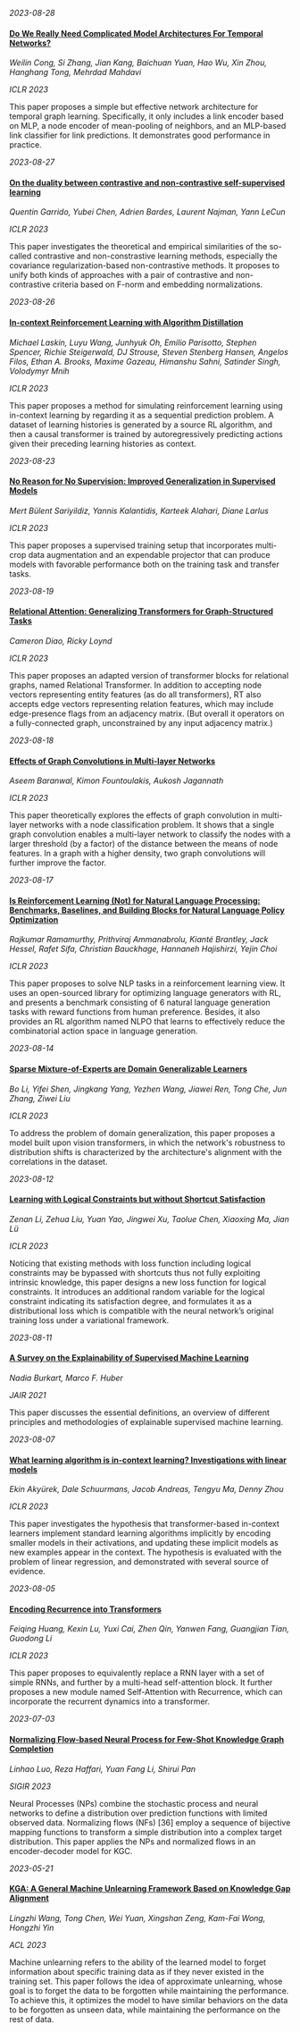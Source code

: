 




*2023-08-28*

#### [Do We Really Need Complicated Model Architectures For Temporal Networks?](https://openreview.net/pdf?id=ayPPc0SyLv1)

*Weilin Cong, Si Zhang, Jian Kang, Baichuan Yuan, Hao Wu, Xin Zhou, Hanghang Tong, Mehrdad Mahdavi*

*ICLR 2023*

This paper proposes a simple but effective network architecture for temporal graph learning. Specifically, it only includes a link encoder based on MLP, a node encoder of mean-pooling of neighbors, and an MLP-based link classifier for link predictions. It demonstrates good performance in practice.


*2023-08-27*

#### [On the duality between contrastive and non-contrastive self-supervised learning](https://openreview.net/pdf?id=kDEL91Dufpa)

*Quentin Garrido, Yubei Chen, Adrien Bardes, Laurent Najman, Yann LeCun*

*ICLR 2023*

This paper investigates the theoretical and empirical similarities of the so-called contrastive and non-constrastive learning methods, especially the covariance regularization-based non-contrastive methods. It proposes to unify both kinds of approaches with a pair of contrastive and non-contrastive criteria based on F-norm and embedding normalizations.


*2023-08-26*

#### [In-context Reinforcement Learning with Algorithm Distillation](https://openreview.net/pdf?id=hy0a5MMPUv)

*Michael Laskin, Luyu Wang, Junhyuk Oh, Emilio Parisotto, Stephen Spencer, Richie Steigerwald, DJ Strouse, Steven Stenberg Hansen, Angelos Filos, Ethan A. Brooks, Maxime Gazeau, Himanshu Sahni, Satinder Singh, Volodymyr Mnih*

*ICLR 2023*

This paper proposes a method for simulating reinforcement learning using in-context learning by regarding it as a sequential prediction problem. A dataset of learning histories is generated by a source RL algorithm, and then a causal transformer is trained by autoregressively predicting actions given their preceding learning histories as context.


*2023-08-23*

#### [No Reason for No Supervision: Improved Generalization in Supervised Models](https://openreview.net/pdf?id=3Y5Uhf5KgGK)

*Mert Bülent Sariyildiz, Yannis Kalantidis, Karteek Alahari, Diane Larlus*

*ICLR 2023*

This paper proposes a supervised training setup that incorporates multi-crop data augmentation and an expendable projector that can produce models with favorable performance both on the training task and transfer tasks.


*2023-08-19*

#### [Relational Attention: Generalizing Transformers for Graph-Structured Tasks](https://openreview.net/pdf?id=cFuMmbWiN6)

*Cameron Diao, Ricky Loynd*

*ICLR 2023*

This paper proposes an adapted version of transformer blocks for relational graphs, named Relational Transformer. In addition to accepting node vectors representing entity features (as do all transformers), RT also accepts edge vectors representing relation features, which may include edge-presence flags from an adjacency matrix. (But overall it operators on a fully-connected graph, unconstrained by any input adjacency matrix.)


*2023-08-18*

#### [Effects of Graph Convolutions in Multi-layer Networks](https://openreview.net/pdf?id=P-73JPgRs0R)

*Aseem Baranwal, Kimon Fountoulakis, Aukosh Jagannath*

*ICLR 2023*

This paper theoretically explores the effects of graph convolution in multi-layer networks with a node classification problem. It shows that a single graph convolution enables a multi-layer network to classify the nodes with a larger threshold (by a factor) of the distance between the means of node features. In a graph with a higher density, two graph convolutions will further improve the factor.


*2023-08-17*

#### [Is Reinforcement Learning (Not) for Natural Language Processing: Benchmarks, Baselines, and Building Blocks for Natural Language Policy Optimization](https://openreview.net/pdf?id=8aHzds2uUyB)

*Rajkumar Ramamurthy, Prithviraj Ammanabrolu, Kianté Brantley, Jack Hessel, Rafet Sifa, Christian Bauckhage, Hannaneh Hajishirzi, Yejin Choi*

*ICLR 2023*

This paper proposes to solve NLP tasks in a reinforcement learning view. It uses an open-sourced library for optimizing language generators with RL, and presents a benchmark consisting of 6 natural language generation tasks with reward functions from human preference. Besides, it also provides an RL algorithm named NLPO that learns to effectively reduce the combinatorial action space in language generation.


*2023-08-14*

#### [Sparse Mixture-of-Experts are Domain Generalizable Learners](https://openreview.net/pdf?id=RecZ9nB9Q4)

*Bo Li, Yifei Shen, Jingkang Yang, Yezhen Wang, Jiawei Ren, Tong Che, Jun Zhang, Ziwei Liu*

*ICLR 2023*

To address the problem of domain generalization, this paper proposes a model built upon vision transformers, in which the network's robustness to distribution shifts is characterized by the architecture's alignment with the correlations in the dataset.


*2023-08-12*

#### [Learning with Logical Constraints but without Shortcut Satisfaction](https://openreview.net/pdf?id=M2unceRvqhh)

*Zenan Li, Zehua Liu, Yuan Yao, Jingwei Xu, Taolue Chen, Xiaoxing Ma, Jian Lü*

*ICLR 2023*

Noticing that existing methods with loss function including logical constraints may be bypassed with shortcuts thus not fully exploiting intrinsic knowledge, this paper designs a new loss function for logical constraints. It introduces an additional random variable for the logical constraint indicating its satisfaction degree, and formulates it as a distributional loss which is compatible with the neural network’s original training loss under a variational framework.


*2023-08-11*

#### [A Survey on the Explainability of Supervised Machine Learning](https://jair.org/index.php/jair/article/view/12228)

*Nadia Burkart, Marco F. Huber*

*JAIR 2021*

This paper discusses the essential definitions, an overview of different principles and methodologies of explainable supervised machine learning.


*2023-08-07*

#### [What learning algorithm is in-context learning? Investigations with linear models](https://openreview.net/pdf?id=0g0X4H8yN4I)

*Ekin Akyürek, Dale Schuurmans, Jacob Andreas, Tengyu Ma, Denny Zhou*

*ICLR 2023*

This paper investigates the hypothesis that transformer-based in-context learners implement standard learning algorithms implicitly by encoding smaller models in their activations, and updating these implicit models as new examples appear in the context. The hypothesis is evaluated with the problem of linear regression, and demonstrated with several source of evidence.


*2023-08-05*

#### [Encoding Recurrence into Transformers](https://openreview.net/pdf?id=7YfHla7IxBJ)

*Feiqing Huang, Kexin Lu, Yuxi Cai, Zhen Qin, Yanwen Fang, Guangjian Tian, Guodong Li*

*ICLR 2023*

This paper proposes to equivalently replace a RNN layer with a set of simple RNNs, and further by a multi-head self-attention block. It further proposes a new module named Self-Attention with Recurrence, which can incorporate the recurrent dynamics into a transformer.


*2023-07-03*

#### [Normalizing Flow-based Neural Process for Few-Shot Knowledge Graph Completion](https://arxiv.org/abs/2304.08183)

*Linhao Luo, Reza Haffari, Yuan Fang Li, Shirui Pan*

*SIGIR 2023*

Neural Processes (NPs) combine the stochastic process and neural networks to define a distribution over prediction functions with limited observed data. Normalizing flows (NFs) [36] employ a sequence of bijective mapping functions to transform a simple distribution into a complex target distribution. This paper applies the NPs and normalized flows in an encoder-decoder model for KGC.


*2023-05-21*

#### [KGA: A General Machine Unlearning Framework Based on Knowledge Gap Alignment](https://arxiv.org/pdf/2305.06535.pdf)

*Lingzhi Wang, Tong Chen, Wei Yuan, Xingshan Zeng, Kam-Fai Wong, Hongzhi Yin*

*ACL 2023*

Machine unlearning refers to the ability of the learned model to forget information about specific training data as if they never existed in the training set. This paper follows the idea of approximate unlearning, whose goal is to forget the data to be forgotten while maintaining the performance. To achieve this, it optimizes the model to have similar behaviors on the data to be forgotten as unseen data, while maintaining the performance on the rest of data.
